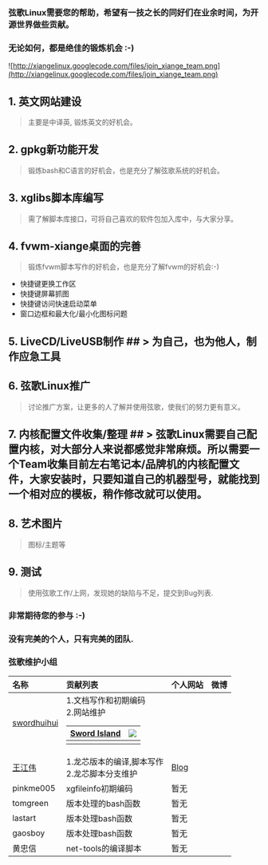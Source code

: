 ### 弦歌Linux需要您的帮助，希望有一技之长的同好们在业余时间，为开源世界做些贡献。 ###
### 无论如何，都是绝佳的锻炼机会 :-) ###
![http://xiangelinux.googlecode.com/files/join_xiange_team.png](http://xiangelinux.googlecode.com/files/join_xiange_team.png)

## 1. 英文网站建设 ##
> 主要是中译英, 锻炼英文的好机会。

## 2. gpkg新功能开发 ##
> 锻炼bash和C语言的好机会，也是充分了解弦歌系统的好机会。

## 3. xglibs脚本库编写 ##
> 需了解脚本库接口，可将自己喜欢的软件包加入库中，与大家分享。

## 4. fvwm-xiange桌面的完善 ##
> 锻炼fvwm脚本写作的好机会，也是充分了解fvwm的好机会:-) <br>
</li></ul><ul><li>快捷键更换工作区<br>
</li><li>快捷键屏幕抓图<br>
</li><li>快捷键访问快速启动菜单<br>
</li><li>窗口边框和最大化/最小化图标问题</li></ul>

<h2>5. LiveCD/LiveUSB制作 ##
> 为自己，也为他人，制作应急工具

## 6. 弦歌Linux推广 ##
> 讨论推广方案，让更多的人了解并使用弦歌，使我们的努力更有意义。<br></li></ul>

<h2>7. 内核配置文件收集/整理 ##
> 弦歌Linux需要自己配置内核，对大部分人来说都感觉非常麻烦。所以需要一个Team收集目前左右笔记本/品牌机的内核配置文件，大家安装时，只要知道自己的机器型号，就能找到一个相对应的模板，稍作修改就可以使用。

## 8. 艺术图片 ##
> 图标/主题等

## 9. 测试 ##
> 使用弦歌工作/上网，发现她的缺陷与不足，提交到Bug列表.

### 非常期待您的参与 :-) ###
### 没有完美的个人，只有完美的团队. ###

### 弦歌维护小组 ###


|名称|贡献列表|个人网站|微博|
|:-----|:-----------|:-----------|:-----|
|[swordhuihui](sword.md)|1.文档写作和初期编码<br>2.网站维护<table><thead><th><a href='http://blog.sina.com.cn/u/1909338954'>Sword Island</a></th><th><a href='http://t.sina.com.cn/1909338954?s=6uyXnP'><img src='http://service.t.sina.com.cn/widget/qmd/1909338954/9e0cf85c/10.png' /></a></th></thead><tbody>
<tr><td><a href='jonsk_echo.md'>王江伟</a></td><td>1.龙芯版本的编译,脚本写作<br>2.龙芯脚本分支维护</td><td><a href='http://wjw1td.blog.163.com/'>Blog</a></td></tr>
<tr><td>pinkme005</td><td>xgfileinfo初期编码</td><td>暂无</td></tr>
<tr><td>tomgreen</td><td>版本处理的bash函数</td><td>暂无</td></tr>
<tr><td>lastart</td><td>版本处理bash函数</td><td>暂无</td></tr>
<tr><td>gaosboy</td><td>版本处理bash函数</td><td>暂无</td></tr>
<tr><td>黄忠信</td><td>net-tools的编译脚本</td><td>暂无</td></tr></tbody></table>



